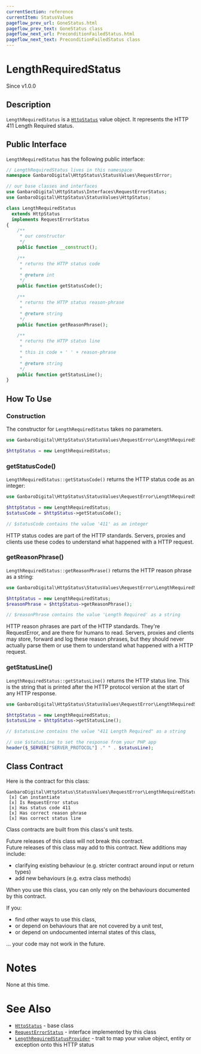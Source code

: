 ```yaml
---
currentSection: reference
currentItem: StatusValues
pageflow_prev_url: GoneStatus.html
pageflow_prev_text: GoneStatus class
pageflow_next_url: PreconditionFailedStatus.html
pageflow_next_text: PreconditionFailedStatus class
---
```


# LengthRequiredStatus

<div class="callout info">
Since v1.0.0
</div>

## Description

`LengthRequiredStatus` is a [`HttpStatus`](HttpStatus.html) value object. It represents the HTTP 411 Length Required status.

## Public Interface

`LengthRequiredStatus` has the following public interface:

```php
// LengthRequiredStatus lives in this namespace
namespace GanbaroDigital\HttpStatus\StatusValues\RequestError;

// our base classes and interfaces
use GanbaroDigital\HttpStatus\Interfaces\RequestErrorStatus;
use GanbaroDigital\HttpStatus\StatusValues\HttpStatus;

class LengthRequiredStatus
  extends HttpStatus
  implements RequestErrorStatus
{
    /**
     * our constructor
     */
    public function __construct();

    /**
     * returns the HTTP status code
     *
     * @return int
     */
    public function getStatusCode();

    /**
     * returns the HTTP status reason-phrase
     *
     * @return string
     */
    public function getReasonPhrase();

    /**
     * returns the HTTP status line
     *
     * this is code + ' ' + reason-phrase
     *
     * @return string
     */
    public function getStatusLine();
}
```

## How To Use

### Construction

The constructor for `LengthRequiredStatus` takes no parameters.

```php
use GanbaroDigital\HttpStatus\StatusValues\RequestError\LengthRequiredStatus;

$httpStatus = new LengthRequiredStatus;
```

### getStatusCode()

`LengthRequiredStatus::getStatusCode()` returns the HTTP status code as an integer:

```php
use GanbaroDigital\HttpStatus\StatusValues\RequestError\LengthRequiredStatus;

$httpStatus = new LengthRequiredStatus;
$statusCode = $httpStatus->getStatusCode();

// $statusCode contains the value '411' as an integer
```

HTTP status codes are part of the HTTP standards. Servers, proxies and clients use these codes to understand what happened with a HTTP request.

### getReasonPhrase()

`LengthRequiredStatus::getReasonPhrase()` returns the HTTP reason phrase as a string:

```php
use GanbaroDigital\HttpStatus\StatusValues\RequestError\LengthRequiredStatus;

$httpStatus = new LengthRequiredStatus;
$reasonPhrase = $httpStatus->getReasonPhrase();

// $reasonPhrase contains the value 'Length Required' as a string
```

HTTP reason phrases are part of the HTTP standards. They're RequestError, and are there for humans to read. Servers, proxies and clients may store, forward and log these reason phrases, but they should never actually parse them or use them to understand what happened with a HTTP request.

### getStatusLine()

`LengthRequiredStatus::getStatusLine()` returns the HTTP status line. This is the string that is printed after the HTTP protocol version at the start of any HTTP response.

```php
use GanbaroDigital\HttpStatus\StatusValues\RequestError\LengthRequiredStatus;

$httpStatus = new LengthRequiredStatus;
$statusLine = $httpStatus->getStatusLine();

// $statusLine contains the value "411 Length Required" as a string

// use $statusLine to set the response from your PHP app
header($_SERVER["SERVER_PROTOCOL"] ." " . $statusLine);
```

## Class Contract

Here is the contract for this class:

    GanbaroDigital\HttpStatus\StatusValues\RequestError\LengthRequiredStatus
     [x] Can instantiate
     [x] Is RequestError status
     [x] Has status code 411
     [x] Has correct reason phrase
     [x] Has correct status line

Class contracts are built from this class's unit tests.

<div class="callout success">
Future releases of this class will not break this contract.
</div>

<div class="callout info" markdown="1">
Future releases of this class may add to this contract. New additions may include:

* clarifying existing behaviour (e.g. stricter contract around input or return types)
* add new behaviours (e.g. extra class methods)
</div>

<div class="callout warning" markdown="1">
When you use this class, you can only rely on the behaviours documented by this contract.

If you:

* find other ways to use this class,
* or depend on behaviours that are not covered by a unit test,
* or depend on undocumented internal states of this class,

... your code may not work in the future.
</div>

# Notes

None at this time.

# See Also

* [`HttpStatus`](HttpStatus.html) - base class
* [`RequestErrorStatus`](RequestErrorStatus.html) - interface implemented by this class
* [`LengthRequiredStatusProvider`](../StatusProviders/LengthRequiredStatusProvider.html) - trait to map your value object, entity or exception onto this HTTP status
